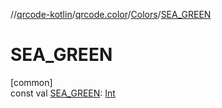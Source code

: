 //[qrcode-kotlin](../../../index.md)/[qrcode.color](../index.md)/[Colors](index.md)/[SEA_GREEN](-s-e-a_-g-r-e-e-n.md)

# SEA_GREEN

[common]\
const val [SEA_GREEN](-s-e-a_-g-r-e-e-n.md): [Int](https://kotlinlang.org/api/latest/jvm/stdlib/kotlin-stdlib/kotlin/-int/index.html)

